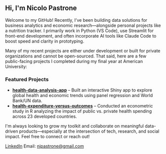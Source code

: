 ## Hi, I'm Nicolo Pastrone

Welcome to my GitHub! Recently, I’ve been building data solutions for business analytics and economic research—alongside personal projects like a nutrition tracker. I primarily work in Python (VS Code), use Streamlit for front-end development, and often incorporate AI tools like Claude Code to boost speed and clarity in prototyping.

Many of my recent projects are either under development or built for private organizations and cannot be open-sourced. That said, here are a few public-facing projects I completed during my final year at American University:

### Featured Projects
- **[health-data-analysis-app](https://github.com/njpastrone/health-data-analysis-app)** – Built an interactive Shiny app to explore global health and economic trends using panel regression and World Bank/UN data.
- **[health-expenditure-versus-outcomes](https://github.com/njpastrone/health-expenditure-versus-outcomes)** – Conducted an econometric study in R analyzing the impact of public vs. private health spending across 23 developed countries.

I'm always looking to grow my toolkit and collaborate on meaningful data-driven products—especially at the intersection of tech, research, and social impact. Feel free to connect or reach out!

[LinkedIn](https://www.linkedin.com/in/nicolo-pastrone-345120208/)
Email: njpastrone@gmail.com
